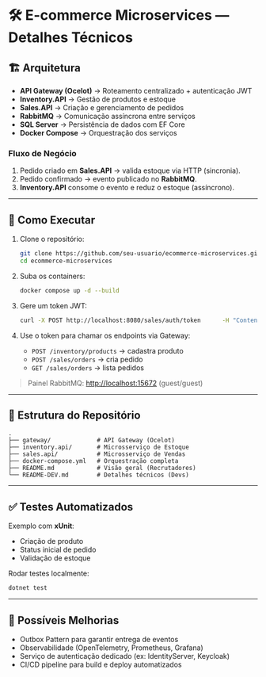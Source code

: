 # 🛠️ E-commerce Microservices — Detalhes Técnicos  

## 🏗️ Arquitetura  

- **API Gateway (Ocelot)** → Roteamento centralizado + autenticação JWT  
- **Inventory.API** → Gestão de produtos e estoque  
- **Sales.API** → Criação e gerenciamento de pedidos  
- **RabbitMQ** → Comunicação assíncrona entre serviços  
- **SQL Server** → Persistência de dados com EF Core  
- **Docker Compose** → Orquestração dos serviços  

### Fluxo de Negócio
1. Pedido criado em **Sales.API** → valida estoque via HTTP (sincronia).  
2. Pedido confirmado → evento publicado no **RabbitMQ**.  
3. **Inventory.API** consome o evento e reduz o estoque (assíncrono).  

---

## 🚀 Como Executar  

1. Clone o repositório:  
   ```bash
   git clone https://github.com/seu-usuario/ecommerce-microservices.git
   cd ecommerce-microservices
   ```

2. Suba os containers:  
   ```bash
   docker compose up -d --build
   ```

3. Gere um token JWT:  
   ```bash
   curl -X POST http://localhost:8080/sales/auth/token      -H "Content-Type: application/json"      -d '{"username":"admin","password":"admin"}'
   ```

4. Use o token para chamar os endpoints via Gateway:  
   - `POST /inventory/products` → cadastra produto  
   - `POST /sales/orders` → cria pedido  
   - `GET /sales/orders` → lista pedidos  

> Painel RabbitMQ: [http://localhost:15672](http://localhost:15672) (guest/guest)  

---

## 📂 Estrutura do Repositório  

```
.
├── gateway/             # API Gateway (Ocelot)
├── inventory.api/       # Microsserviço de Estoque
├── sales.api/           # Microsserviço de Vendas
├── docker-compose.yml   # Orquestração completa
├── README.md            # Visão geral (Recrutadores)
└── README-DEV.md        # Detalhes técnicos (Devs)
```

---

## ✅ Testes Automatizados  

Exemplo com **xUnit**:  
- Criação de produto  
- Status inicial de pedido  
- Validação de estoque  

Rodar testes localmente:  
```bash
dotnet test
```

---

## 🔮 Possíveis Melhorias  

- Outbox Pattern para garantir entrega de eventos  
- Observabilidade (OpenTelemetry, Prometheus, Grafana)  
- Serviço de autenticação dedicado (ex: IdentityServer, Keycloak)  
- CI/CD pipeline para build e deploy automatizados  
